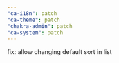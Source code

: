 ```yaml
---
"ca-i18n": patch
"ca-theme": patch
"chakra-admin": patch
"ca-system": patch
---
```


fix: allow changing default sort in list
